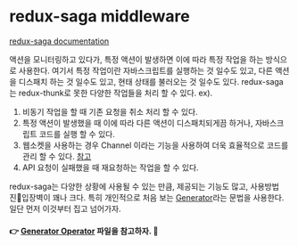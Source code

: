 # redux-saga middleware

[redux-saga documentation](https://github.com/redux-saga/redux-saga)

액션을 모니터링하고 있다가, 특정 액션이 발생하면 이에 따라 특정 작업을 하는 방식으로 사용한다. 여기서 특정 작업이란 자바스크립트를 실행하는 것 일수도 있고, 다른 액션을 디스패치 하는 것 일수도 있고, 현태 상태를 불러오는 것 일수도 있다.
redux-saga는 redux-thunk로 못한 다양한 작업들을 처리 할 수 있다. ex).

1. 비동기 작업을 할 때 기존 요청을 취소 처리 할 수 있다.
2. 특정 액션이 발생했을 때 이에 따라 다른 액션이 디스패치되게끔 하거나, 자바스크립트 코드를 실행 할 수 있다.
3. 웹소켓을 사용하는 경우 Channel 이라는 기능을 사용하여 더욱 효율적으로 코드를 관리 할 수 있다. [참고](https://medium.com/@pierremaoui/using-websockets-with-redux-sagas-a2bf26467cab)
4. API 요청이 실패했을 때 재요청하는 작업을 할 수 있다.

redux-saga는 다양한 상황에 사용될 수 있는 만큼, 제공되는 기능도 많고, 사용방법 진입장벽이 꽤나 크다. 특히 개인적으로 처음 보는 [Generator](https://developer.mozilla.org/ko/docs/Web/JavaScript/Reference/Global_Objects/Generator)라는 문법을 사용한다. 일단 먼저 이것부터 집고 넘어가자.
#### 👉 [Generator Operator](./../../JavaScript/generatorObject.md) 파일을 참고하자. 🤘